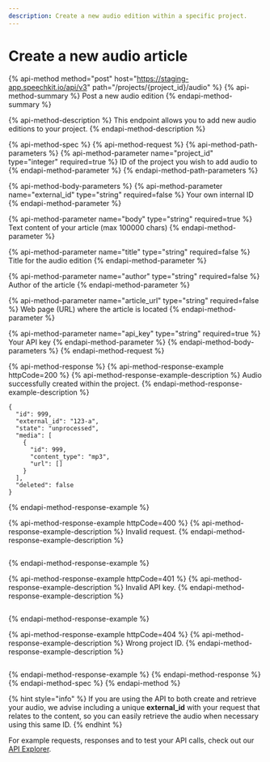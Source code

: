 ```yaml
---
description: Create a new audio edition within a specific project.
---
```


# Create a new audio article

{% api-method method="post" host="https://staging-app.speechkit.io/api/v3" path="/projects/{project\_id}/audio" %}
{% api-method-summary %}
Post a new audio edition
{% endapi-method-summary %}

{% api-method-description %}
This endpoint allows you to add new audio editions to your project.
{% endapi-method-description %}

{% api-method-spec %}
{% api-method-request %}
{% api-method-path-parameters %}
{% api-method-parameter name="project\_id" type="integer" required=true %}
ID of the project you wish to add audio to
{% endapi-method-parameter %}
{% endapi-method-path-parameters %}

{% api-method-body-parameters %}
{% api-method-parameter name="external\_id" type="string" required=false %}
Your own internal ID
{% endapi-method-parameter %}

{% api-method-parameter name="body" type="string" required=true %}
Text content of your article \(max 100000 chars\)
{% endapi-method-parameter %}

{% api-method-parameter name="title" type="string" required=false %}
Title for the audio edition
{% endapi-method-parameter %}

{% api-method-parameter name="author" type="string" required=false %}
Author of the article
{% endapi-method-parameter %}

{% api-method-parameter name="article\_url" type="string" required=false %}
Web page \(URL\) where the article is located
{% endapi-method-parameter %}

{% api-method-parameter name="api\_key" type="string" required=true %}
Your API key
{% endapi-method-parameter %}
{% endapi-method-body-parameters %}
{% endapi-method-request %}

{% api-method-response %}
{% api-method-response-example httpCode=200 %}
{% api-method-response-example-description %}
Audio successfully created within the project.
{% endapi-method-response-example-description %}

```
{
  "id": 999,
  "external_id": "123-a",
  "state": "unprocessed",
  "media": [
    {
      "id": 999,
      "content_type": "mp3",
      "url": []
    }
  ],
  "deleted": false
}
```
{% endapi-method-response-example %}

{% api-method-response-example httpCode=400 %}
{% api-method-response-example-description %}
Invalid request.
{% endapi-method-response-example-description %}

```

```
{% endapi-method-response-example %}

{% api-method-response-example httpCode=401 %}
{% api-method-response-example-description %}
Invalid API key.
{% endapi-method-response-example-description %}

```

```
{% endapi-method-response-example %}

{% api-method-response-example httpCode=404 %}
{% api-method-response-example-description %}
Wrong project ID.
{% endapi-method-response-example-description %}

```

```
{% endapi-method-response-example %}
{% endapi-method-response %}
{% endapi-method-spec %}
{% endapi-method %}

{% hint style="info" %}
If you are using the API to both create and retrieve your audio, we advise including a unique **external\_id** with your request that relates to the content, so you can easily retrieve the audio when necessary using this same ID.
{% endhint %}

For example requests, responses and to test your API calls, check out our [API Explorer](https://staging-app.speechkit.io/api/documentation).

